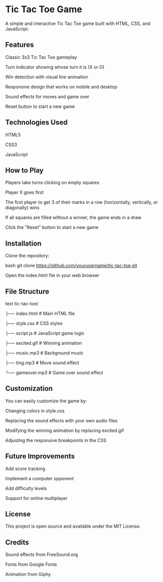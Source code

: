 # Tic Tac Toe Game
A simple and interactive Tic Tac Toe game built with HTML, CSS, and JavaScript.

## Features
Classic 3x3 Tic Tac Toe gameplay

Turn indicator showing whose turn it is (X or O)

Win detection with visual line animation

Responsive design that works on mobile and desktop

Sound effects for moves and game over

Reset button to start a new game

## Technologies Used
HTML5

CSS3

JavaScript

## How to Play
Players take turns clicking on empty squares

Player X goes first

The first player to get 3 of their marks in a row (horizontally, vertically, or diagonally) wins

If all squares are filled without a winner, the game ends in a draw

Click the "Reset" button to start a new game

## Installation
Clone the repository:

bash
git clone https://github.com/yourusername/tic-tac-toe.git

Open the index.html file in your web browser

## File Structure
text
tic-tac-toe/

├── index.html          # Main HTML file

├── style.css           # CSS styles

├── script.js           # JavaScript game logic

├── excited.gif         # Winning animation

├── music.mp3           # Background music

├── ting.mp3            # Move sound effect

└── gameover.mp3        # Game over sound effect

## Customization
You can easily customize the game by:

Changing colors in style.css

Replacing the sound effects with your own audio files

Modifying the winning animation by replacing excited.gif

Adjusting the responsive breakpoints in the CSS

## Future Improvements
Add score tracking

Implement a computer opponent

Add difficulty levels

Support for online multiplayer

## License
This project is open source and available under the MIT License.

## Credits
Sound effects from FreeSound.org

Fonts from Google Fonts

Animation from Giphy
